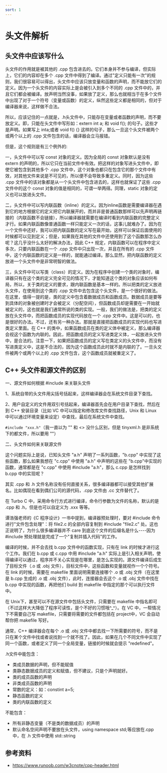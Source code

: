 ```yaml
---
sort: 1
---
```

# 头文件解析

## 头文件中应该写什么

头文件的作用就是被其他的 .cpp 包含进去的。它们本身并不参与编译，但实际上，它们的内容却在多个 .cpp 文件中得到了编译。通过"定义只能有一次"的规则，我们很容易可以得出，头文件中应该只放变量和函数的声明，而不能放它们的定义。因为一个头文件的内容实际上是会被引入到多个不同的 .cpp 文件中的，并且它们都会被编译。放声明当然没事，如果放了定义，那么也就相当于在多个文件中出现了对于一个符号（变量或函数）的定义，纵然这些定义都是相同的，但对于编译器来说，这样做不合法。

所以，应该记住的一点就是，.h头文件中，只能存在变量或者函数的声明，而不要放定义。即，只能在头文件中写形如：extern int a; 和 void f(); 的句子。这些才是声明。如果写上 inta;或者 void f() {} 这样的句子，那么一旦这个头文件被两个或两个以上的 .cpp 文件包含的话，编译器会立马报错。

但是，这个规则是有三个例外的:

一，头文件中可以写 const 对象的定义。因为全局的 const 对象默认是没有 extern 的声明的，所以它只在当前文件中有效。把这样的对象写进头文件中，即使它被包含到其他多个 .cpp 文件中，这个对象也都只在包含它的那个文件中有效，对其他文件来说是不可见的，所以便不会导致多重定义。同时，因为这些 .cpp 文件中的该对象都是从一个头文件中包含进去的，这样也就保证了这些 .cpp 文件中的这个 const 对象的值是相同的，可谓一举两得。同理，static 对象的定义也可以放进头文件。

二，头文件中可以写内联函数（inline）的定义。因为inline函数是需要编译器在遇到它的地方根据它的定义把它内联展开的，而并非是普通函数那样可以先声明再链接的（内联函数不会链接），所以编译器就需要在编译时看到内联函数的完整定义才行。如果内联函数像普通函数一样只能定义一次的话，这事儿就难办了。因为在一个文件中还好，我可以把内联函数的定义写在最开始，这样可以保证后面使用的时候都可以见到定义；但是，如果我在其他的文件中还使用到了这个函数那怎么办呢？这几乎没什么太好的解决办法，因此 C++ 规定，内联函数可以在程序中定义多次，只要内联函数在一个 .cpp 文件中只出现一次，并且在所有的 .cpp 文件中，这个内联函数的定义是一样的，就能通过编译。那么显然，把内联函数的定义放进一个头文件中是非常明智的做法。

三，头文件中可以写类（class）的定义。因为在程序中创建一个类的对象时，编译器只有在这个类的定义完全可见的情况下，才能知道这个类的对象应该如何布局，所以，关于类的定义的要求，跟内联函数是基本一样的。所以把类的定义放进头文件，在使用到这个类的 .cpp 文件中去包含这个头文件，是一个很好的做法。在这里，值得一提的是，类的定义中包含着数据成员和函数成员。数据成员是要等到具体的对象被创建时才会被定义（分配空间），但函数成员却是需要在一开始就被定义的，这也就是我们通常所说的类的实现。一般，我们的做法是，把类的定义放在头文件中，而把函数成员的实现代码放在一个 .cpp 文件中。这是可以的，也是很好的办法。不过，还有另一种办法。那就是直接把函数成员的实现代码也写进类定义里面。在 C++ 的类中，如果函数成员在类的定义体中被定义，那么编译器会视这个函数为内联的。因此，把函数成员的定义写进类定义体，一起放进头文件中，是合法的。注意一下，如果把函数成员的定义写在类定义的头文件中，而没有写进类定义中，这是不合法的，因为这个函数成员此时就不是内联的了。一旦头文件被两个或两个以上的 .cpp 文件包含，这个函数成员就被重定义了。


## C++ 头文件和源文件的区别

一、源文件如何根据 #include 来关联头文件

1、系统自带的头文件用尖括号括起来，这样编译器会在系统文件目录下查找。

2、用户自定义的文件用双引号括起来，编译器首先会在用户目录下查找，然后在到 C++ 安装目录（比如 VC 中可以指定和修改库文件查找路径，Unix 和 Linux 中可以通过环境变量来设定）中查找，最后在系统文件中查找。

`#include "xxx.h"`（我一直以为 "" 和 <> 没什么区别，但是 tinyxml.h 是非系统下的都文件，所以要用 ""）

二、头文件如何来关联源文件

这个问题实际上是说，已知头文件 "a.h" 声明了一系列函数，"b.cpp" 中实现了这些函数，那么如果我想在 "c.cpp" 中使用 "a.h" 中声明的这些在 "b.cpp"中实现的函数，通常都是在 "c.cpp" 中使用 #include "a.h"，那么 c.cpp 是怎样找到 b.cpp 中的实现呢？

其实 .cpp 和 .h 文件名称没有任何直接关系，很多编译器都可以接受其他扩展名。比如偶现在看到偶们公司的源代码，.cpp 文件由 .cc 文件替代了。

在 Turbo C 中，采用命令行方式进行编译，命令行参数为文件的名称，默认的是 .cpp 和 .h，但是也可以自定义为 .xxx 等等。

谭浩强老师的《C 程序设计》一书中提到，编译器预处理时，要对 #include 命令进行"文件包含处理"：将 file2.c 的全部内容复制到 #include "file2.c" 处。这也正说明了，为什么很多编译器并不 care 到底这个文件的后缀名是什么----因为 #include 预处理就是完成了一个"复制并插入代码"的工作。

编译的时候，并不会去找 b.cpp 文件中的函数实现，只有在 link 的时候才进行这个工作。我们在 b.cpp 或 c.cpp 中用 #include "a.h" 实际上是引入相关声明，使得编译可以通过，程序并不关心实现是在哪里，是怎么实现的。源文件编译后成生了目标文件（.o 或 .obj 文件），目标文件中，这些函数和变量就视作一个个符号。在 link 的时候，需要在 makefile 里面说明需要连接哪个 .o 或 .obj 文件（在这里是 b.cpp 生成的 .o 或 .obj 文件），此时，连接器会去这个 .o 或 .obj 文件中找在 b.cpp 中实现的函数，再把他们 build 到 makefile 中指定的那个可以执行文件中。

在 Unix下，甚至可以不在源文件中包括头文件，只需要在 makefile 中指名即可（不过这样大大降低了程序可读性，是个不好的习惯哦^_^）。在 VC 中，一帮情况下不需要自己写 makefile，只需要将需要的文件都包括在 project中，VC 会自动帮你把 makefile 写好。

通常，C++ 编译器会在每个 .o 或 .obj 文件中都去找一下所需要的符号，而不是只在某个文件中找或者说找到一个就不找了。因此，如果在几个不同文件中实现了同一个函数，或者定义了同一个全局变量，链接的时候就会提示 "redefined"。


.h文件中能包含：

- 类成员数据的声明，但不能赋值
- 类静态数据成员的定义和赋值，但不建议，只是个声明就好。
- 类的成员函数的声明
- 非类成员函数的声明
- 常数的定义：如：constint a=5;
- 静态函数的定义
- 类的内联函数的定义

不能包含：

- 所有非静态变量（不是类的数据成员）的声明
- 默认命名空间声明不要放在头文件，using namespace std;等应放在.cpp中，在 .h 文件中使用 std::string

## 参考资料
- <https://www.runoob.com/w3cnote/cpp-header.html>
